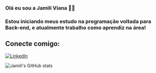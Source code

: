### Olá eu sou a Jamili Viana 👋😄

### Estou iniciando meus estudo na programação voltada para Back-end, e atualmente trabalho como aprendiz na área!

## Conecte comigo:
[![LinkedIn](https://img.shields.io/badge/LinkedIn-0077B5?style=for-the-badge&logo=linkedin&logoColor=white)](https://www.linkedin.com/in/jamili-viana/)


![Jamili's GitHub stats](https://github-readme-stats.vercel.app/api?username=JamiliViana&show_icons=true&theme=dracula)
